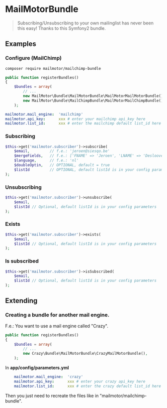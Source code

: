 # MailMotorBundle

> Subscribing/Unsubscribing to your own mailinglist has never been this easy! Thanks to this Symfony2 bundle.

## Examples

### Configure (MailChimp)

```bash
composer require mailmotor/mailchimp-bundle
```

```php
public function registerBundles()
{
    $bundles = array(
        // ...
        new MailMotor\Bundle\MailMotorBundle\MailMotorMailMotorBundle(),
        new MailMotor\Bundle\MailChimpBundle\MailMotorMailChimpBundle(),
    );
```

```yaml
mailmotor.mail_engine:  'mailchimp'
mailmotor.api_key:      xxx # enter your mailchimp api_key here
mailmotor.list_id:      xxx # enter the mailchimp default list_id here
```

### Subscribing

```php
$this->get('mailmotor.subscriber')->subscribe(
    $email,         // f.e.: 'jeroen@siesqo.be'
    $mergeFields,   // f.e.: ['FNAME' => 'Jeroen', 'LNAME' => 'Desloovere']
    $language,      // f.e.: 'nl'
    $doubleOptin,   // OPTIONAL, default = true
    $listId         // OPTIONAL, default listId is in your config parameters
);
```

### Unsubscribing

```php
$this->get('mailmotor.subscriber')->unsubscribe(
    $email,
    $listId // Optional, default listId is in your config parameters
);
```

### Exists

```php
$this->get('mailmotor.subscriber')->exists(
    $email,
    $listId // Optional, default listId is in your config parameters
);
```

### Is subscribed

```php
$this->get('mailmotor.subscriber')->isSubscribed(
    $email,
    $listId // Optional, default listId is in your config parameters
);
```

## Extending

### Creating a bundle for another mail engine.

F.e.: You want to use a mail engine called "Crazy".

```php
public function registerBundles()
{
    $bundles = array(
        // ...
        new Crazy\Bundle\MailMotorBundle\CrazyMailMotorBundle(),
    );
```

In **app/config/parameters.yml**

```yaml
    mailmotor.mail_engine:  'crazy'
    mailmotor.api_key:      xxx # enter your crazy api_key here
    mailmotor.list_id:      xxx # enter the crazy default list_id here
```

Then you just need to recreate the files like in "mailmotor/mailchimp-bundle".
